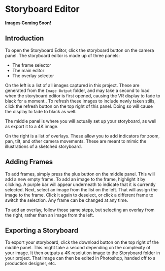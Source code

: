 # Storyboard Editor
**Images Coming Soon!**

## Introduction
To open the Storyboard Editor, click the storyboard button on the camera panel.
The storyboard editor is made up of three panels:
* The frame selector
* The main editor
* The overlay selector

On the left is a list of all images captured in this project.  These are generated from the `Image Output` folder, and may take a second to load when the storyboard editor is first opened, causing the VR display to fade to black for a moment.. To refresh these images to include newly taken stills, click the refresh button on the top right of this panel.  Doing so will cause the display to fade to black as well.

The middle panel is where you will actually set up your storyboard, as well as export it to a 4K image. 

On the right is a list of overlays.  These allow you to add indicators for zoom, pan, tilt, and other camera movements.  These are meant to mimic the illustrations of a sketched storyboard.

## Adding Frames
To add frames, simply press the plus button on the middle panel.  This will add a new empty frame.  To add an image to the frame, highlight it by clicking.  A purple bar will appear underneath to indicate that it is currently selected.  Next, select an image from the list on the left.  That will assign the image to the frame. Click it again to deselect, or click a different frame to switch the selection. Any frame can be changed at any time.

To add an overlay, follow those same steps, but selecting an overlay from the right, rather than an image from the left.

## Exporting a Storyboard
To export your storyboard, click the download button on the top right of the middle panel.  This might take a second depending on the complexity of your image.  It then outputs a 4K resolution image to the Storyboard folder in your project.  That image can then be edited in Photoshop, handed off to a production designer, etc.
